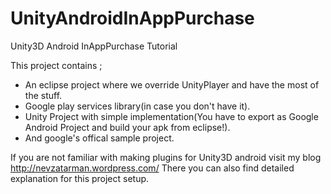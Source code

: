 UnityAndroidInAppPurchase
=========================

Unity3D Android InAppPurchase Tutorial

This project contains ;
- An eclipse project where we override UnityPlayer and have the most of the stuff.
- Google play services library(in case you don't have it).
- Unity Project with simple implementation(You have to export as Google Android Project and build your apk from eclipse!).
- And google's offical sample project.

If you are not familiar with making plugins for Unity3D android visit my blog http://nevzatarman.wordpress.com/
There you can also find detailed explanation for this project setup.